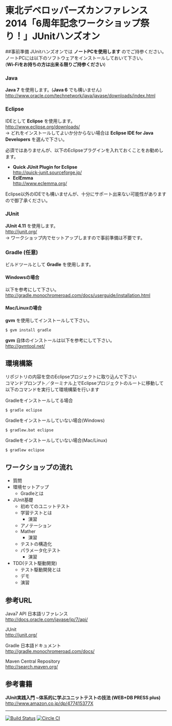 東北デベロッパーズカンファレンス2014「6周年記念ワークショップ祭り！」JUnitハンズオン
========================================================================

##事前準備
JUnitハンズオンでは **ノートPCを使用します** のでご持参ください。  
ノートPCには以下のソフトウェアをインストールしておいて下さい。  
(**Wi-Fiをお持ちの方は出来る限りご持参ください**)

### Java

**Java 7** を使用します。(**Java 6** でも構いません)
<http://www.oracle.com/technetwork/java/javase/downloads/index.html>

### Eclipse

IDEとして **Eclipse** を使用します。  
<http://www.eclipse.org/downloads/>  
-> どれをインストールしてよいか分からない場合は **Eclipse IDE for Java Developers** を選んで下さい。

必須ではありませんが、以下のEclipseプラグインを入れておくことをお勧めします。

- **Quick JUnit Plugin for Eclipse**  
<http://quick-junit.sourceforge.jp/>
- **EclEmma**  
<http://www.eclemma.org/>

Eclipse以外のIDEでも構いませんが、十分にサポート出来ない可能性がありますので御了承ください。

### JUnit

**JUnit 4.11** を使用します。  
<http://junit.org/>  
-> ワークショップ内でセットアップしますので事前準備は不要です。

### Gradle (任意)

ビルドツールとして **Gradle** を使用します。

#### Windowsの場合

以下を参考にして下さい。  
<http://gradle.monochromeroad.com/docs/userguide/installation.html>

#### Mac/Linuxの場合

**gvm** を使用してインストールして下さい。

    $ gvm install gradle

**gvm** 自体のインストールは以下を参考にして下さい。  
<http://gvmtool.net/>

## 環境構築

リポジトリの内容を空のEclipseプロジェクトに取り込んで下さい  
コマンドプロンプト／ターミナル上でEclipseプロジェクトのルートに移動して以下のコマンドを実行して環境構築を行います  

Gradleをインストールしてる場合
 
    $ gradle eclipse
    

Gradleをインストールしていない場合(Windows)

    $ gradlew.bat eclipse

Gradleをインストールしていない場合(Mac/Linux)

    $ gradlew eclipse


## ワークショップの流れ

- 質問
- 環境セットアップ
    - Gradleとは
- JUnit基礎
    - 初めてのユニットテスト
    - 学習テストとは
        - 演習
    - アノテーション
    - Mather
        - 演習
    - テストの構造化
    - パラメータ化テスト
        - 演習
- TDD(テスト駆動開発)
    - テスト駆動開発とは
    - デモ
    - 演習

## 参考URL

Java7 API 日本語リファレンス  
<http://docs.oracle.com/javase/jp/7/api/>

JUnit  
<http://junit.org/>

Gradle 日本語ドキュメント  
<http://gradle.monochromeroad.com/docs/>

Maven Central Repository  
<http://search.maven.org/>

## 参考書籍

**JUnit実践入門 ~体系的に学ぶユニットテストの技法 (WEB+DB PRESS plus)**  
<http://www.amazon.co.jp/dp/477415377X>

***

[![Build Status](https://travis-ci.org/i-takehiro/tdc-6th-workshop-junit.png?branch=master)](https://travis-ci.org/i-takehiro/tdc-6th-workshop-junit)
[![Circle CI](https://circleci.com/gh/i-takehiro/tdc-6th-workshop-junit.svg?style=shield&circle-token=432ad930068b52225bb63f7a54f9c2aebe6928b1)](https://circleci.com/gh/i-takehiro/tdc-6th-workshop-junit)
